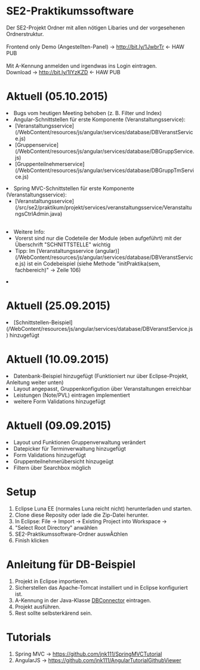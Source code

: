 # SE2-Praktikumssoftware

Der SE2-Projekt Ordner mit allen nötigen Libaries und der vorgesehenen Ordnerstruktur.
<br/>
<br/>
Frontend only Demo (Angestellten-Panel) -> http://bit.ly/1JwbrTr <- HAW PUB
<br/>
<br/>
Mit A-Kennung anmelden und irgendwas ins Login eintragen.<br/>
Download -> http://bit.ly/1IYzKZD <- HAW PUB



Aktuell (05.10.2015)
====================
<li>Bugs vom heutigen Meeting behoben (z. B. Filter und Index)</li>
<li>Angular-Schnittstellen für erste Komponente (Veranstaltungsservice):
 <ul> 
  <li>[Veranstaltungsservice](/WebContent/resources/js/angular/services/database/DBVeranstService.js)</li>
  <li>[Gruppenservice](/WebContent/resources/js/angular/services/database/DBGruppService.js)</li>
  <li>[Gruppenteilnehmerservice](/WebContent/resources/js/angular/services/database/DBGruppTmService.js)</li>
 </ul>
</li>
<li>Spring MVC-Schnittstellen für erste Komponente (Veranstaltungsservice):
 <ul>
  <li>[Veranstaltungsservice](/src/se2/praktikum/projekt/services/veranstaltungsservice/VeranstaltungsCtrlAdmin.java)</li>
 </ul>
</li>
<br/>
<li>Weitere Info:
 <ul>
   <li> Vorerst sind nur die Codeteile der Module (eben aufgeführt) mit der Überschrift "SCHNITTSTELLE" wichtig</li>
   <li> Tipp: Im [Veranstaltungsservice (angular)](/WebContent/resources/js/angular/services/database/DBVeranstService.js) ist ein Codebeispiel (siehe Methode "initPraktika(sem, fachbereich)" -> Zeile 106)</li>
 </ul>
<li>


Aktuell (25.09.2015)
====================
<li>[Schnittstellen-Beispiel](/WebContent/resources/js/angular/services/database/DBVeranstService.js) hinzugefügt</li>

Aktuell (10.09.2015)
====================
<li>Datenbank-Beispiel hinzugefügt (Funktioniert nur über Eclipse-Projekt, Anleitung weiter unten)</li>
<li>Layout angepasst, Gruppenkonfigution über Veranstaltungen erreichbar</li>
<li>Leistungen (Note/PVL) eintragen implementiert </li>
<li>weitere Form Validations hinzugefügt</li>

Aktuell (09.09.2015)
====================
<li>Layout und Funktionen Gruppenverwaltung verändert</li>
<li>Datepicker für Terminverwaltung hinzugefügt</li>
<li>Form Validations hinzugefügt</li>
<li>Gruppenteilnehmerübersicht hinzugeügt</li> 
<li>Filtern über Searchbox möglich</li> 

Setup
=====
1.  Eclipse Luna EE (normales Luna reicht nicht) herunterladen und starten.
2.  Clone diese Reposity oder lade die Zip-Datei herunter.
3.  In Eclipse: File -> Import -> Existing Project into Workspace -> 
4.  "Select Root Directory" anwählen
5.  SE2-Praktikumssoftware-Ordner auswÃ¤hlen
6.  Finish klicken

Anleitung für DB-Beispiel
=========================
1. Projekt in Eclipse importieren.
2. Sicherstellen das Apache-Tomcat installiert und in Eclipse konfiguriert ist.
3. A-Kennung in der Java-Klasse [DBConnector](/src/se2/praktikum/projekt/controllers/DBConnector.java) eintragen.
4. Projekt ausführen.
6. Rest sollte selbsterkärend sein.

Tutorials
=========
1.  Spring MVC -> https://github.com/jnk111/SpringMVCTutorial
2.  AngularJS -> https://github.com/jnk111/AngularTutorialGithubViewer
